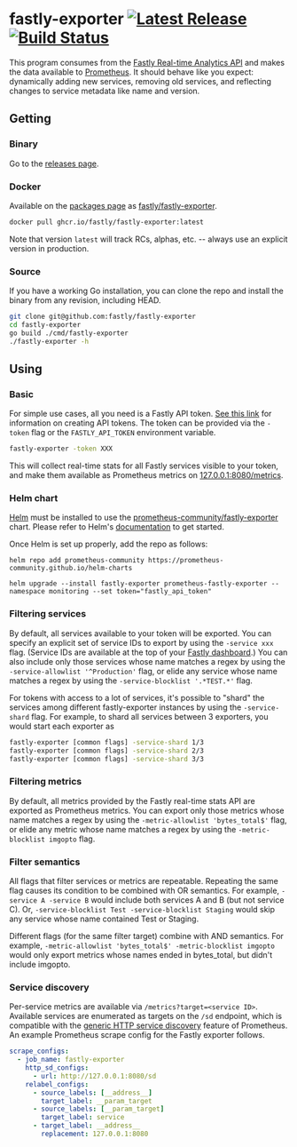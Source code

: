 # fastly-exporter [![Latest Release](https://img.shields.io/github/release/fastly/fastly-exporter.svg?style=flat-square)](https://github.com/fastly/fastly-exporter/releases/latest) [![Build Status](https://img.shields.io/endpoint.svg?url=https%3A%2F%2Factions-badge.atrox.dev%2Ffastly%2Ffastly-exporter%2Fbadge%3Fref%3Dmain&style=flat-square)](https://actions-badge.atrox.dev/fastly/fastly-exporter/goto?ref=main)

This program consumes from the [Fastly Real-time Analytics API][rt] and makes
the data available to [Prometheus][prom]. It should behave like you expect:
dynamically adding new services, removing old services, and reflecting changes
to service metadata like name and version.

[rt]: https://docs.fastly.com/api/analytics
[prom]: https://prometheus.io

## Getting

### Binary

Go to the [releases page][releases].

[releases]: https://github.com/fastly/fastly-exporter/releases

### Docker

Available on the [packages page][pkg] as [fastly/fastly-exporter][img].

[pkg]: https://github.com/fastly/fastly-exporter/packages
[img]: https://github.com/fastly/fastly-exporter/pkgs/container/fastly-exporter

```sh
docker pull ghcr.io/fastly/fastly-exporter:latest
```

Note that version `latest` will track RCs, alphas, etc. -- always use an
explicit version in production.

### Source

If you have a working Go installation, you can clone the repo and install the
binary from any revision, including HEAD.

```sh
git clone git@github.com:fastly/fastly-exporter
cd fastly-exporter
go build ./cmd/fastly-exporter
./fastly-exporter -h
```

## Using

### Basic

For simple use cases, all you need is a Fastly API token. [See this link][token]
for information on creating API tokens. The token can be provided via the
`-token` flag or the `FASTLY_API_TOKEN` environment variable.

[token]: https://docs.fastly.com/guides/account-management-and-security/using-api-tokens#creating-api-tokens

```sh
fastly-exporter -token XXX
```

This will collect real-time stats for all Fastly services visible to your token,
and make them available as Prometheus metrics on [127.0.0.1:8080/metrics][local].

[local]: http://127.0.0.1:8080/metrics

### Helm chart

[Helm](https://helm.sh) must be installed to use the [prometheus-community/fastly-exporter](https://github.com/prometheus-community/helm-charts/tree/main/charts/prom-label-proxy) chart.
Please refer to Helm's [documentation](https://helm.sh/docs/) to get started.

Once Helm is set up properly, add the repo as follows:

```console
helm repo add prometheus-community https://prometheus-community.github.io/helm-charts
```

```console
helm upgrade --install fastly-exporter prometheus-fastly-exporter --namespace monitoring --set token="fastly_api_token"
```

### Filtering services

By default, all services available to your token will be exported. You can
specify an explicit set of service IDs to export by using the `-service xxx`
flag. (Service IDs are available at the top of your [Fastly dashboard][db].) You
can also include only those services whose name matches a regex by using the
`-service-allowlist '^Production'` flag, or elide any service whose name matches
a regex by using the `-service-blocklist '.*TEST.*'` flag.

[db]: https://manage.fastly.com/services/all

For tokens with access to a lot of services, it's possible to "shard" the
services among different fastly-exporter instances by using the `-service-shard`
flag. For example, to shard all services between 3 exporters, you would start
each exporter as

```sh
fastly-exporter [common flags] -service-shard 1/3
fastly-exporter [common flags] -service-shard 2/3
fastly-exporter [common flags] -service-shard 3/3
```

### Filtering metrics

By default, all metrics provided by the Fastly real-time stats API are exported
as Prometheus metrics. You can export only those metrics whose name matches a
regex by using the `-metric-allowlist 'bytes_total$'` flag, or elide any metric
whose name matches a regex by using the `-metric-blocklist imgopto` flag.

### Filter semantics

All flags that filter services or metrics are repeatable. Repeating the same
flag causes its condition to be combined with OR semantics. For example,
`-service A -service B` would include both services A and B (but not service C).
Or, `-service-blocklist Test -service-blocklist Staging` would skip any service
whose name contained Test or Staging.

Different flags (for the same filter target) combine with AND semantics. For
example, `-metric-allowlist 'bytes_total$' -metric-blocklist imgopto` would only
export metrics whose names ended in bytes_total, but didn't include imgopto.

### Service discovery

Per-service metrics are available via `/metrics?target=<service ID>`. Available
services are enumerated as targets on the `/sd` endpoint, which is compatible
with the [generic HTTP service discovery][httpsd] feature of Prometheus. An
example Prometheus scrape config for the Fastly exporter follows.

[httpsd]: https://prometheus.io/docs/prometheus/latest/configuration/configuration/#http_sd_config

```yaml
scrape_configs:
  - job_name: fastly-exporter
    http_sd_configs:
      - url: http://127.0.0.1:8080/sd
    relabel_configs:
      - source_labels: [__address__]
        target_label: __param_target
      - source_labels: [__param_target]
        target_label: service
      - target_label: __address__
        replacement: 127.0.0.1:8080
```
